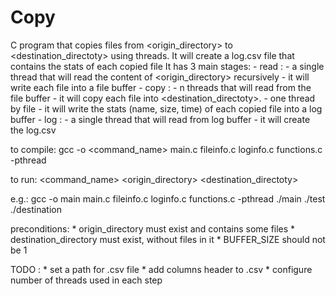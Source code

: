 # Copy

C program that copies files from <origin_directory> to <destination_directoty> using threads. It will create a log.csv file that contains the stats of each copied file
It has 3 main stages:
    - read : 
        - a single thread that will read the content of <origin_directory> recursively
        - it will write each file into a file buffer
    - copy :
        - n threads that will read from the file buffer
        - it will copy each file into <destination_directoty>.
        - one thread by file
        - it will write the stats (name, size, time) of each copied file into a log buffer
    - log :
        - a single thread that will read from log buffer
        - it will create the log.csv

to compile:
    gcc -o <command_name> main.c fileinfo.c loginfo.c functions.c -pthread

to run:
    <command_name> <origin_directory> <destination_directoty>

e.g.:
    gcc -o main main.c fileinfo.c loginfo.c functions.c -pthread
    ./main ./test ./destination

preconditions:
    * origin_directory must exist and contains some files
    * destination_directory must exist, without files in it
    * BUFFER_SIZE should not be 1

TODO :
    * set a path for .csv file
    * add columns header to .csv
    * configure number of threads used in each step